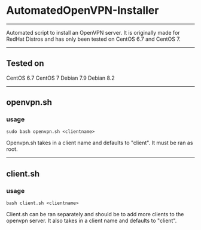 # AutomatedOpenVPN-Installer

----
Automated script to install an OpenVPN server. It is originally made for RedHat Distros and has only been tested on CentOS 6.7 and CentOS 7.

----
## Tested on
CentOS 6.7
CentOS 7
Debian 7.9
Debian 8.2

----
## openvpn.sh
### usage
    sudo bash openvpn.sh <clientname>

Openvpn.sh takes in a client name and defaults to "client". It must be ran as root.

----
## client.sh
### usage
    bash client.sh <clientname>

Client.sh can be ran separately and should be to add more clients to the openvpn server. It also takes in a client name and defaults to "client".

